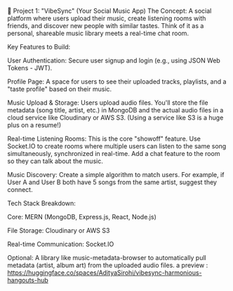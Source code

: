 🎵 Project 1: "VibeSync" (Your Social Music App)
The Concept: A social platform where users upload their music, create listening rooms with friends, and discover new people with similar tastes. Think of it as a personal, shareable music library meets a real-time chat room.

Key Features to Build:

User Authentication: Secure user signup and login (e.g., using JSON Web Tokens - JWT).

Profile Page: A space for users to see their uploaded tracks, playlists, and a "taste profile" based on their music.

Music Upload & Storage: Users upload audio files. You'll store the file metadata (song title, artist, etc.) in MongoDB and the actual audio files in a cloud service like Cloudinary or AWS S3. (Using a service like S3 is a huge plus on a resume!)

Real-time Listening Rooms: This is the core "showoff" feature. Use Socket.IO to create rooms where multiple users can listen to the same song simultaneously, synchronized in real-time. Add a chat feature to the room so they can talk about the music.

Music Discovery: Create a simple algorithm to match users. For example, if User A and User B both have 5 songs from the same artist, suggest they connect.

Tech Stack Breakdown:

Core: MERN (MongoDB, Express.js, React, Node.js)

File Storage: Cloudinary or AWS S3

Real-time Communication: Socket.IO

Optional: A library like music-metadata-browser to automatically pull metadata (artist, album art) from the uploaded audio files.
a preview : 
https://huggingface.co/spaces/AdityaSirohi/vibesync-harmonious-hangouts-hub
